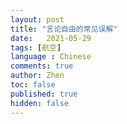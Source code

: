```yaml
---
layout: post
title: "言论自由的常见误解"
date:   2021-05-29
tags: [航空]
language : Chinese
comments: true
author: Zhen
toc: false
published: true
hidden: false
---
```

<!--stackedit_data:
eyJoaXN0b3J5IjpbLTE4MjI5NDA3NDNdfQ==
-->